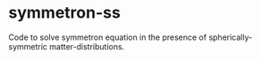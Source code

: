 # symmetron-ss
Code to solve symmetron equation in the presence of spherically-symmetric matter-distributions.
